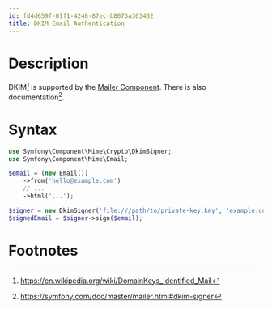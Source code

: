 ```yaml
---
id: fd4d659f-01f1-4246-87ec-b8073a363402
title: DKIM Email Authentication
---
```


# Description

DKIM[^1] is supported by the [Mailer
Component](20201112135249-mailer_component). There is also
documentation[^2].

# Syntax

``` php
use Symfony\Component\Mime\Crypto\DkimSigner;
use Symfony\Component\Mime\Email;

$email = (new Email())
    ->from('hello@example.com')
    // ...
    ->html('...');

$signer = new DkimSigner('file:///path/to/private-key.key', 'example.com', 'sf');
$signedEmail = $signer->sign($email);
```

# Footnotes

[^1]: <https://en.wikipedia.org/wiki/DomainKeys_Identified_Mail>

[^2]: <https://symfony.com/doc/master/mailer.html#dkim-signer>
